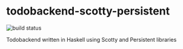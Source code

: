 todobackend-scotty-persistent
=============================
![build status](https://circleci.com/gh/jhedev/todobackend-scotty-persistent.svg?style=shield)


Todobackend written in Haskell using Scotty and Persistent libraries
